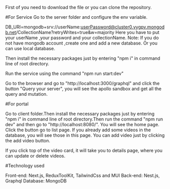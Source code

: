 First of you need to download the file or you can clone the repository.

#For Service
Go to the server folder and configure the env variable.

DB_URI=mongodb+srv://userName:userPassword@cluster0.vygpv.mongodb.net/CollectionName?retryWrites=true&w=majority
Here you have to put your userName ,your password and your collectionName.
Note: If you do not have mongodb account ,create one and add a new database. Or you can use local database.

Then install the necessary packages just by entering "npm i" in command line of root directory.

Run the service using the command "npm run start:dev"

Go to the browser and go to "http://localhost:3000/graphql" and click the button "Query your server", you will see the apollo sandbox and get all the query and mutation.


#For portal 

Go to client folder.Then install the necessary packages just by entering "npm i" in command line of root directory.Then run the command "npm run dev" and then go to "http://localhost:8080/". You will see the home page. Click the button go to list page. If you already add some videos in the database, you will see those in this page. You can add video just by clicking the  add video button.

If you click top of the video card, it will take you to details page, where you can update or delete videos.


#Technology used

Front-end: Next.js, ReduxToolKit, TailwindCss and MUI
Back-end: Nest.js, Graphql
Database: MongoDB

